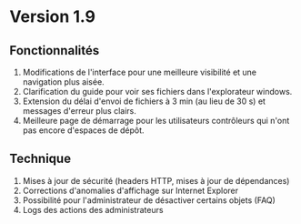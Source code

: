 # Version 1.9

## Fonctionnalités
1. Modifications de l'interface pour une meilleure visibilité et une navigation plus aisée.
2. Clarification du guide pour voir ses fichiers dans l'explorateur windows.
3. Extension du délai d'envoi de fichiers à 3 min (au lieu de 30 s) et messages d'erreur plus clairs.
4. Meilleure page de démarrage pour les utilisateurs contrôleurs qui n'ont pas encore d'espaces de dépôt.

## Technique
1. Mises à jour de sécurité (headers HTTP, mises à jour de dépendances)
2. Corrections d'anomalies d'affichage sur Internet Explorer
3. Possibilité pour l'administrateur de désactiver certains objets (FAQ)
4. Logs des actions des administrateurs
